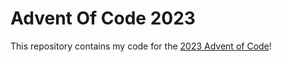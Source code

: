 # Advent Of Code 2023

This repository contains my code for the [2023 Advent of Code](https://adventofcode.com/2023)!
